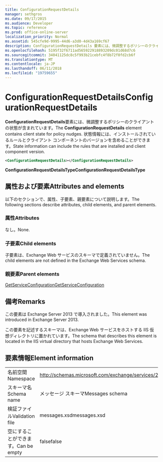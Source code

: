 ```yaml
---
title: ConfigurationRequestDetails
manager: sethgros
ms.date: 09/17/2015
ms.audience: Developer
ms.topic: reference
ms.prod: office-online-server
localization_priority: Normal
ms.assetid: 545cfe9d-9995-44d6-a3d0-4d43a169cf67
description: ConfigurationRequestDetails 要素には、微調整するポリシーのクライアントの状態が含まれています。 状態情報には、インストールされているルールとクライアント コンポーネントのバージョンを含めることができます。
ms.openlocfilehash: 5195f32f6711ad565922918893209dc01d68d7c6
ms.sourcegitcommit: 34041125dc8c5f993b21cebfc4f8b72f0fd2cb6f
ms.translationtype: MT
ms.contentlocale: ja-JP
ms.lasthandoff: 06/11/2018
ms.locfileid: "19759655"
---
```

# <a name="configurationrequestdetails"></a><span data-ttu-id="a4212-104">ConfigurationRequestDetails</span><span class="sxs-lookup"><span data-stu-id="a4212-104">ConfigurationRequestDetails</span></span>

<span data-ttu-id="a4212-105">**ConfigurationRequestDetails**要素には、微調整するポリシーのクライアントの状態が含まれています。</span><span class="sxs-lookup"><span data-stu-id="a4212-105">The **ConfigurationRequestDetails** element contains client state for policy nudges.</span></span> <span data-ttu-id="a4212-106">状態情報には、インストールされているルールとクライアント コンポーネントのバージョンを含めることができます。</span><span class="sxs-lookup"><span data-stu-id="a4212-106">State information can include the rules that are installed and client component version.</span></span> 
  
```XML
<ConfigurationRequestDetails></ConfigurationRequestDetails>
```

 <span data-ttu-id="a4212-107">**ConfigurationRequestDetailsType**</span><span class="sxs-lookup"><span data-stu-id="a4212-107">**ConfigurationRequestDetailsType**</span></span>
## <a name="attributes-and-elements"></a><span data-ttu-id="a4212-108">属性および要素</span><span class="sxs-lookup"><span data-stu-id="a4212-108">Attributes and elements</span></span>

<span data-ttu-id="a4212-109">以下のセクションで、属性、子要素、親要素について説明します。</span><span class="sxs-lookup"><span data-stu-id="a4212-109">The following sections describe attributes, child elements, and parent elements.</span></span>
  
### <a name="attributes"></a><span data-ttu-id="a4212-110">属性</span><span class="sxs-lookup"><span data-stu-id="a4212-110">Attributes</span></span>

<span data-ttu-id="a4212-111">なし。</span><span class="sxs-lookup"><span data-stu-id="a4212-111">None.</span></span>
  
### <a name="child-elements"></a><span data-ttu-id="a4212-112">子要素</span><span class="sxs-lookup"><span data-stu-id="a4212-112">Child elements</span></span>

<span data-ttu-id="a4212-113">子要素は、Exchange Web サービスのスキーマで定義されていません。</span><span class="sxs-lookup"><span data-stu-id="a4212-113">The child elements are not defined in the Exchange Web Services schema.</span></span>
  
### <a name="parent-elements"></a><span data-ttu-id="a4212-114">親要素</span><span class="sxs-lookup"><span data-stu-id="a4212-114">Parent elements</span></span>

[<span data-ttu-id="a4212-115">GetServiceConfiguration</span><span class="sxs-lookup"><span data-stu-id="a4212-115">GetServiceConfiguration</span></span>](getserviceconfiguration.md)
  
## <a name="remarks"></a><span data-ttu-id="a4212-116">備考</span><span class="sxs-lookup"><span data-stu-id="a4212-116">Remarks</span></span>

<span data-ttu-id="a4212-117">この要素は Exchange Server 2013 で導入されました。</span><span class="sxs-lookup"><span data-stu-id="a4212-117">This element was introduced in Exchange Server 2013.</span></span>
  
<span data-ttu-id="a4212-118">この要素を記述するスキーマは、Exchange Web サービスをホストする IIS 仮想ディレクトリに置かれています。</span><span class="sxs-lookup"><span data-stu-id="a4212-118">The schema that describes this element is located in the IIS virtual directory that hosts Exchange Web Services.</span></span>
  
## <a name="element-information"></a><span data-ttu-id="a4212-119">要素情報</span><span class="sxs-lookup"><span data-stu-id="a4212-119">Element information</span></span>

|||
|:-----|:-----|
|<span data-ttu-id="a4212-120">名前空間</span><span class="sxs-lookup"><span data-stu-id="a4212-120">Namespace</span></span>  <br/> |http://schemas.microsoft.com/exchange/services/2006/messages  <br/> |
|<span data-ttu-id="a4212-121">スキーマ名</span><span class="sxs-lookup"><span data-stu-id="a4212-121">Schema name</span></span>  <br/> |<span data-ttu-id="a4212-122">メッセージ スキーマ</span><span class="sxs-lookup"><span data-stu-id="a4212-122">Messages schema</span></span>  <br/> |
|<span data-ttu-id="a4212-123">検証ファイル</span><span class="sxs-lookup"><span data-stu-id="a4212-123">Validation file</span></span>  <br/> |<span data-ttu-id="a4212-124">messages.xsd</span><span class="sxs-lookup"><span data-stu-id="a4212-124">messages.xsd</span></span>  <br/> |
|<span data-ttu-id="a4212-125">空にすることができます。</span><span class="sxs-lookup"><span data-stu-id="a4212-125">Can be empty</span></span>  <br/> |<span data-ttu-id="a4212-126">false</span><span class="sxs-lookup"><span data-stu-id="a4212-126">false</span></span>  <br/> |
   

